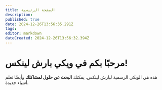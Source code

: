```yaml
---
title: الصفحة الرئيسية
description: 
published: true
date: 2024-12-26T13:56:35.291Z
tags: 
editor: markdown
dateCreated: 2024-12-26T13:56:32.394Z
---
```


# مرحبًا بكم في ويكي بارش لينكس!
هذه هي الويكي الرسمية لبارش لينكس.
يمكنك **البحث عن حلول لمشاكلك** وأيضًا تعلم أشياء جديدة.
